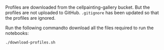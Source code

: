 Profiles are downloaded from the cellpainting-gallery bucket. But the profiles are not uploaded to GitHub. `.gitignore` has been updated so that the profiles are ignored. 

Run the following commandto download all the files required to run the notebooks:

```bash
./download-profiles.sh
```